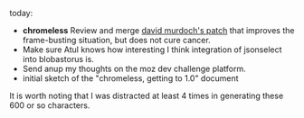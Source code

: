 today:

  * **chromeless** Review and merge [david murdoch's patch](https://github.com/davidmurdoch/chromeless/commit/449c8ec49bc0cc6ec9ee1c767154d01bda4ede6d)
    that improves the frame-busting situation, but does not cure cancer.
  * Make sure Atul knows how interesting I think integration of jsonselect into blobastorus is.
  * Send anup my thoughts on the moz dev challenge platform.
  * initial sketch of the "chromeless, getting to 1.0" document

It is worth noting that I was distracted at least 4 times in generating these 600 or so characters.
